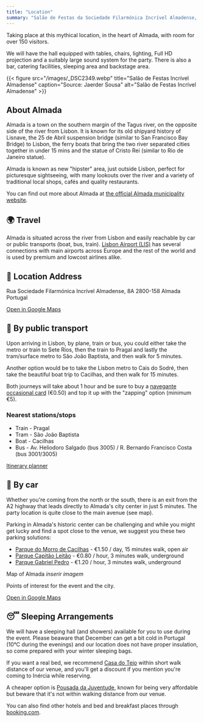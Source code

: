 ```yaml
---
title: "Location"
summary: "Salão de Festas da Sociedade Filarmónica Incrível Almadense, in the heart Almada, just across the river from Lisbon"
---
```


Taking place at this mythical location, in the heart of Almada, with room for over 150 visitors.

We will have the hall equipped with tables, chairs, lighting, Full HD projection and a suitably large sound system for the party. There is also a bar, catering facilities, sleeping area and backstage area.

{{< figure src="/images/_DSC2349.webp" title="Salão de Festas Incrível Almadense" caption="Source: Jaerder Sousa" alt="Salão de Festas Incrível Almadense" >}}


## About Almada

Almada is a town on the southern margin of the Tagus river, on the opposite side of the river from Lisbon. It is known for its old shipyard history of Lisnave, the 25 de Abril suspension bridge (similar to San Francisco Bay Bridge) to Lisbon, the ferry boats that bring the two river separated cities together in under 15 mins and the statue of Cristo Rei (similar to Rio de Janeiro statue).

Almada is known as new "hipster" area, just outside Lisbon, perfect for picturesque sightseeing, with many lookouts over the river and a variety of traditional local shops, cafés and quality restaurants.

You can find out more about Almada at [the official Almada municipality website](https://www.cm-almada.pt).

## 🌍 Travel

Almada is situated across the river from Lisbon and easily reachable by car or public transports (boat, bus, train). [Lisbon Airport (LIS)](https://www.aeroportolisboa.pt/en/lis/flights-destinations/airlines/airlines-and-destinations) has several connections with main airports across Europe and the rest of the world and is used by premium and lowcost airlines alike.


## 📍 Location Address

Rua Sociedade Filarmónica Incrível Almadense, 8A
2800-158 Almada
Portugal

[Open in Google Maps](https://maps.app.goo.gl/NgLG3YnugNhWMAvK7)


## 🚉 By public transport

Upon arriving in Lisbon, by plane, train or bus, you could either take the metro or train to Sete Rios, then the train to Pragal and lastly the tram/surface metro to São João Baptista, and then walk for 5 minutes.

Another option would be to take the Lisbon metro to Cais do Sodré, then take the beautiful boat trip to Cacilhas, and then walk for 15 minutes.

Both journeys will take about 1 hour and be sure to buy a [navegante occasional card](https://www.metrolisboa.pt/en/buy/) (€0.50) and top it up with the "zapping" option (minimum €5).

### Nearest stations/stops

 * Train - Pragal
 * Tram - São João Baptista
 * Boat - Cacilhas
 * Bus - Av. Heliodoro Salgado (bus 3005) / R. Bernardo Francisco Costa (bus 3001/3005)

[Itinerary planner](https://moovitapp.com/lisboa-2460/poi/Sal%C3%A3o%20de%20Festas%20da%20Incr%C3%ADvel%20Almadense/t/en?tll=38.682315_-9.157626)

## 🚗 By car

Whether you're coming from the north or the south, there is an exit from the A2 highway that leads directly to Almada's city center in just 5 minutes. The party location is quite close to the main avenue (see map).

Parking in Almada's historic center can be challenging and while you might get lucky and find a spot close to the venue, we suggest you these two parking solutions:

 * [Parque do Morro de Cacilhas](https://www.parkopedia.com/parking/carpark/parque_do_morro_de_cacilhas/2800/almada/) - €1.50 / day, 15 minutes walk, open air
 * [Parque Capitão Leitão](https://www.parkopedia.com/parking/carpark/capit%C3%A3o_leit%C3%A3o/2800/almada/) - €0.80 / hour, 3 minutes walk, underground
 * [Parque Gabriel Pedro](https://www.bragaparques.pt/pdfs/Tarifario_P004GP.pdf) - €1.20 / hour, 3 minutes walk, underground

Map of Almada *inserir imagem*

Points of interest for the event and the city.

[Open in Google Maps](https://maps.app.goo.gl/NgLG3YnugNhWMAvK7)

## 😴 Sleeping Arrangements

We will have a sleeping hall (and showers) available for you to use during the event. Please beaware that December can get a bit cold in Portugal (10°C during the evenings) and our location does not have proper insulation, so come prepared with your winter sleeping bags.

If you want a real bed, we recommend [Casa do Tejo](https://www.casadotejo.pt/) within short walk distance of our venue, and you'll get a discount if you mention you're coming to Inércia while reserving.

A cheaper option is [Pousada da Juventude](https://www.pousadasjuventude.pt/pt/pousadas/pousada-de-almada/), known for being very affordable but beware that it's not within walking distance from our venue.

You can also find other hotels and bed and breakfast places through [booking.com](booking.com).


